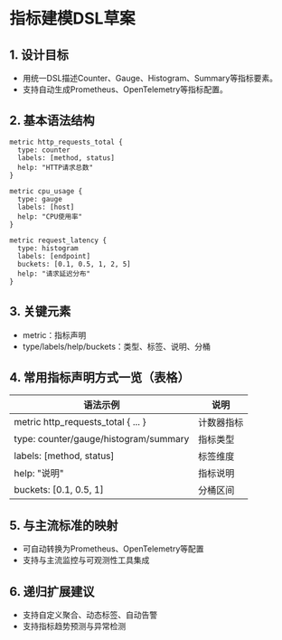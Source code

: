 # 指标建模DSL草案

## 1. 设计目标
- 用统一DSL描述Counter、Gauge、Histogram、Summary等指标要素。
- 支持自动生成Prometheus、OpenTelemetry等指标配置。

## 2. 基本语法结构
```dsl
metric http_requests_total {
  type: counter
  labels: [method, status]
  help: "HTTP请求总数"
}

metric cpu_usage {
  type: gauge
  labels: [host]
  help: "CPU使用率"
}

metric request_latency {
  type: histogram
  labels: [endpoint]
  buckets: [0.1, 0.5, 1, 2, 5]
  help: "请求延迟分布"
}
```

## 3. 关键元素
- metric：指标声明
- type/labels/help/buckets：类型、标签、说明、分桶

## 4. 常用指标声明方式一览（表格）

| 语法示例                                      | 说明           |
|-----------------------------------------------|----------------|
| metric http_requests_total { ... }            | 计数器指标     |
| type: counter/gauge/histogram/summary         | 指标类型       |
| labels: [method, status]                      | 标签维度       |
| help: "说明"                                  | 指标说明       |
| buckets: [0.1, 0.5, 1]                        | 分桶区间       |

## 5. 与主流标准的映射
- 可自动转换为Prometheus、OpenTelemetry等配置
- 支持与主流监控与可观测性工具集成

## 6. 递归扩展建议
- 支持自定义聚合、动态标签、自动告警
- 支持指标趋势预测与异常检测 